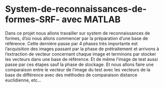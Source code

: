 # System-de-reconnaissances-de-formes-SRF- avec MATLAB
Dans ce projet nous allons travailler sur system de reconnaissances de formes, d’où nous allons commencer par la préparation d’une base de référence. Cette dernière passe par 4 phases très importante est l’acquisition des images passant par la phase de prétraitement et arrivons à l’extraction de vecteur concernant chaque image et terminons par stocker les vecteurs dans une base de référence. Et de même l’image de test aussi passe par ces étapes sauf la phase de stockage. Et nous allons faire une comparaison entre le vecteur de l’image du test avec les vecteurs de la base de différence avec des méthodes de comparaison distance euclidienne, etc...

